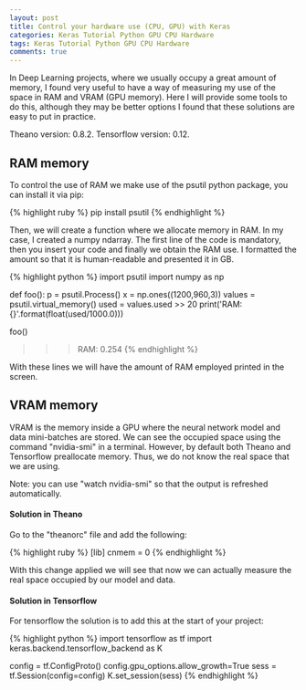 ```yaml
---
layout: post
title: Control your hardware use (CPU, GPU) with Keras
categories: Keras Tutorial Python GPU CPU Hardware
tags: Keras Tutorial Python GPU CPU Hardware
comments: true
---
```


In Deep Learning projects, where we usually occupy a great amount of memory, I found very useful to have a way of measuring my use of the space in RAM and VRAM (GPU memory). Here I will provide some tools to do this, although they may be better options I found that these solutions are easy to put in practice.

Theano version: 0.8.2. Tensorflow version: 0.12.

## RAM memory

To control the use of RAM we make use of the psutil python package, you can install it via pip:

{% highlight ruby %}
pip install psutil
{% endhighlight %}

Then, we will create a function where we allocate memory in RAM. In my case, I created a numpy ndarray. The first line of the code is mandatory, then you insert your code and finally we obtain the RAM use. I formatted the amount so that it is human-readable and presented it in GB.

{% highlight python %}
import psutil
import numpy as np

def foo():
     p = psutil.Process()
     x = np.ones((1200,960,3))
     values = psutil.virtual_memory()
     used = values.used >> 20
     print('RAM: {}'.format(float(used/1000.0)))

foo()
>>> RAM: 0.254
{% endhighlight %}

With these lines we will have the amount of RAM employed printed in the screen.

## VRAM memory

VRAM is the memory inside a GPU where the neural network model and data mini-batches are stored. We can see the occupied space using the command "nvidia-smi" in a terminal. However, by default both Theano and Tensorflow preallocate memory. Thus, we do not know the real space that we are using.

Note: you can use "watch nvidia-smi" so that the output is refreshed automatically.

#### Solution in Theano

Go to the "theanorc" file and add the following:

{% highlight ruby %}
[lib]
cnmem = 0
{% endhighlight %}

With this change applied we will see that now we can actually measure the real space occupied by our model and data.

#### Solution in Tensorflow

For tensorflow the solution is to add this at the start of your project:

{% highlight python %}
import tensorflow as tf
import keras.backend.tensorflow_backend as K

config = tf.ConfigProto()
config.gpu_options.allow_growth=True
sess = tf.Session(config=config)
K.set_session(sess)
{% endhighlight %}




